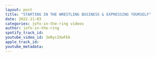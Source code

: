 ```yaml
---
layout: post
title: "STARTING IN THE WRESTLING BUSINESS & EXPRESSING YOURSELF"
date: 2022-11-03
categories: jofo-in-the-ring videos
author: jofo-in-the-ring
spotify_track_id: 
youtube_video_id: 3eRyc2XwFEk
apple_track_id: 
youtube_metadata: 
---
```

